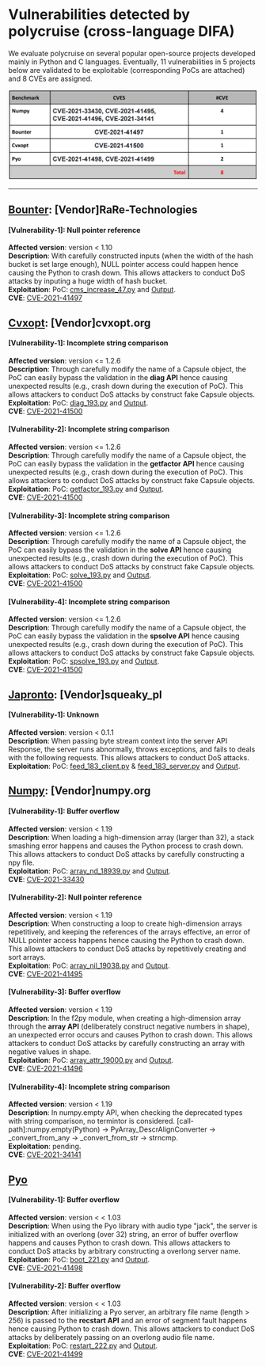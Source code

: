 # Vulnerabilities detected by polycruise (cross-language DIFA)
We evaluate polycruise on several popular open-source projects developed mainly in Python and C languages.
Eventually, 11 vulnerabilities in 5 projects below are validated to be exploitable (corresponding PoCs are attached) and 8 CVEs are assigned.

![CVEs](https://github.com/Daybreak2019/PolyCruise/blob/master/Experiments/PoC/CVEs.png)
***
## [Bounter](https://github.com/RaRe-Technologies/bounter): [Vendor]RaRe-Technologies
#### [Vulnerability-1]: Null pointer reference
**Affected version**: version < 1.10 <br>
**Description**: With carefully constructed inputs (when the width of the hash bucket is set large enough), NULL pointer access could happen hence causing the Python to crash down. This allows attackers to conduct DoS attacks by inputing a huge width of hash bucket.<br>
**Exploitation**: PoC: [cms_increase_47.py](https://github.com/Daybreak2019/PolyCruise/edit/master/Experiments/PoC/bounter/vulnerability-1/cms_increase_47.py) and [Output](https://github.com/Daybreak2019/PolyCruise/edit/master/Experiments/PoC/bounter/vulnerability-1/output.txt).<br>
**CVE**: [CVE-2021-41497](https://nvd.nist.gov/vuln/detail/CVE-2021-41497)

## [Cvxopt](https://github.com/cvxopt/cvxopt): [Vendor]cvxopt.org
#### [Vulnerability-1]: Incomplete string comparison
**Affected version**: version <= 1.2.6 <br>
**Description**: Through carefully modify the name of a Capsule object, the PoC can easily bypass the validation in the **diag API** hence causing unexpected results (e.g., crash down during the execution of PoC). This allows attackers to conduct DoS attacks by construct fake Capsule objects. <br>
**Exploitation**: PoC: [diag_193.py](https://github.com/Daybreak2019/PolyCruise/tree/master/Experiments/PoC/cvxopt/vulnerability-1/diag_193.py) and [Output](https://github.com/Daybreak2019/PolyCruise/tree/master/Experiments/PoC/cvxopt/vulnerability-1/output.txt).<br>
**CVE**: [CVE-2021-41500](https://nvd.nist.gov/vuln/detail/CVE-2021-41500)
#### [Vulnerability-2]: Incomplete string comparison
**Affected version**: version <= 1.2.6 <br>
**Description**: Through carefully modify the name of a Capsule object, the PoC can easily bypass the validation in the **getfactor API** hence causing unexpected results (e.g., crash down during the execution of PoC). This allows attackers to conduct DoS attacks by construct fake Capsule objects. <br>
**Exploitation**: PoC: [getfactor_193.py](https://github.com/Daybreak2019/PolyCruise/tree/master/Experiments/PoC/cvxopt/vulnerability-2/getfactor_193.py) and [Output](https://github.com/Daybreak2019/PolyCruise/tree/master/Experiments/PoC/cvxopt/vulnerability-2/output.txt).<br>
**CVE**: [CVE-2021-41500](https://nvd.nist.gov/vuln/detail/CVE-2021-41500)
#### [Vulnerability-3]: Incomplete string comparison
**Affected version**: version <= 1.2.6 <br>
**Description**: Through carefully modify the name of a Capsule object, the PoC can easily bypass the validation in the **solve API** hence causing unexpected results (e.g., crash down during the execution of PoC). This allows attackers to conduct DoS attacks by construct fake Capsule objects. <br>
**Exploitation**: PoC: [solve_193.py](https://github.com/Daybreak2019/PolyCruise/tree/master/Experiments/PoC/cvxopt/vulnerability-3/solve_193.py) and [Output](https://github.com/Daybreak2019/PolyCruise/tree/master/Experiments/PoC/cvxopt/vulnerability-3/output.txt).<br>
**CVE**: [CVE-2021-41500](https://nvd.nist.gov/vuln/detail/CVE-2021-41500)
#### [Vulnerability-4]: Incomplete string comparison
**Affected version**: version <= 1.2.6 <br>
**Description**: Through carefully modify the name of a Capsule object, the PoC can easily bypass the validation in the **spsolve API** hence causing unexpected results (e.g., crash down during the execution of PoC). This allows attackers to conduct DoS attacks by construct fake Capsule objects. <br>
**Exploitation**: PoC: [spsolve_193.py](https://github.com/Daybreak2019/PolyCruise/tree/master/Experiments/PoC/cvxopt/vulnerability-4/spsolve_193.py) and [Output](https://github.com/Daybreak2019/PolyCruise/tree/master/Experiments/PoC/cvxopt/vulnerability-4/output.txt).<br>
**CVE**: [CVE-2021-41500](https://nvd.nist.gov/vuln/detail/CVE-2021-41500)

## [Japronto](https://github.com/squeaky-pl/japronto): [Vendor]squeaky_pl
#### [Vulnerability-1]: Unknown
**Affected version**: version < 0.1.1 <br>
**Description**: When passing byte stream context into the server API Response, the server runs abnormally, throws exceptions, and fails to deals with the following requests. This allows attackers to conduct DoS attacks. <br>
**Exploitation**: PoC: [feed_183_client.py](https://github.com/Daybreak2019/PolyCruise/tree/master/Experiments/PoC/japronto/vulnerability-1/feed_183_client.py) & [feed_183_server.py](https://github.com/Daybreak2019/PolyCruise/tree/master/Experiments/PoC/japronto/vulnerability-1/feed_183_server.py) and [Output](https://github.com/Daybreak2019/PolyCruise/tree/master/Experiments/PoC/japronto/vulnerability-1/output.txt).

## [Numpy](https://github.com/numpy/numpy): [Vendor]numpy.org
#### [Vulnerability-1]: Buffer overflow
**Affected version**: version < 1.19 <br>
**Description**: When loading a high-dimension array (larger than 32), a stack smashing error happens and causes the Python process to crash down. This allows attackers to conduct DoS attacks by carefully constructing a npy file.<br>
**Exploitation**: PoC: [array_nd_18939.py](https://github.com/Daybreak2019/PolyCruise/tree/master/Experiments/PoC/numpy/vulnerability-1/array_nd_18939.py) and [Output](https://github.com/Daybreak2019/PolyCruise/tree/master/Experiments/PoC/numpy/vulnerability-1/output.txt).<br>
**CVE**: [CVE-2021-33430](https://nvd.nist.gov/vuln/detail/CVE-2021-33430)
#### [Vulnerability-2]: Null pointer reference
**Affected version**: version < 1.19 <br>
**Description**: When constructing a loop to create high-dimension arrays repetitively, and keeping the references of the arrays effective, an error of NULL pointer access happens hence causing the Python to crash down. This allows attackers to conduct DoS attacks by repetitively creating and sort arrays.<br>
**Exploitation**: PoC: [array_nil_19038.py](https://github.com/Daybreak2019/PolyCruise/tree/master/Experiments/PoC/numpy/vulnerability-2/array_nil_19038.py) and [Output](https://github.com/Daybreak2019/PolyCruise/tree/master/Experiments/PoC/numpy/vulnerability-2/output.txt).<br>
**CVE**: [CVE-2021-41495](https://nvd.nist.gov/vuln/detail/CVE-2021-41495)
#### [Vulnerability-3]: Buffer overflow
**Affected version**: version < 1.19 <br>
**Description**: In the f2py module, when creating a high-dimension array through the **array API** (deliberately construct negative numbers in shape), an unexpected error occurs and causes Python to crash down. This allows attackers to conduct DoS attacks by carefully constructing an array with negative values in shape.<br>
**Exploitation**: PoC: [array_attr_19000.py](https://github.com/Daybreak2019/PolyCruise/tree/master/Experiments/PoC/numpy/vulnerability-3/array_attr_19000.py) and [Output](https://github.com/Daybreak2019/PolyCruise/tree/master/Experiments/PoC/numpy/vulnerability-3/output.txt).<br>
**CVE**: [CVE-2021-41496](https://nvd.nist.gov/vuln/detail/CVE-2021-41496)
#### [Vulnerability-4]: Incomplete string comparison
**Affected version**: version < 1.19 <br>
**Description**: In numpy.empty API, when checking the deprecated types with string comparison, no termintor is considered. [call-path]:numpy.empty(Python) -> PyArray_DescrAlignConverter -> _convert_from_any -> _convert_from_str -> strncmp. <br>
**Exploitation**: pending.<br>
**CVE**: [CVE-2021-34141](https://nvd.nist.gov/vuln/detail/CVE-2021-34141)
## [Pyo](https://github.com/belangeo/pyo)
#### [Vulnerability-1]: Buffer overflow
**Affected version**: version < < 1.03 <br>
**Description**: When using the Pyo library with audio type "jack", the server is initialized with an overlong (over 32) string, an error of buffer overflow happens and causes Python to crash down. This allows attackers to conduct DoS attacks by arbitrary constructing a overlong server name.<br>
**Exploitation**: PoC: [boot_221.py](https://github.com/Daybreak2019/PolyCruise/tree/master/Experiments/PoC/pyo/vulnerability-1/boot_221.py) and [Output](https://github.com/Daybreak2019/PolyCruise/tree/master/Experiments/PoC/pyo/vulnerability-1/output.txt).<br>
**CVE**: [CVE-2021-41498](https://nvd.nist.gov/vuln/detail/CVE-2021-41498)
#### [Vulnerability-2]: Buffer overflow
**Affected version**: version < < 1.03 <br>
**Description**: After initializing a Pyo server, an arbitrary file name (length > 256) is passed to the **recstart API** and an error of segment fault happens hence causing Python to crash down. This allows attackers to conduct DoS attacks by deliberately passing on an overlong audio file name.<br>
**Exploitation**: PoC: [restart_222.py](https://github.com/Daybreak2019/PolyCruise/tree/master/Experiments/PoC/pyo/vulnerability-2/restart_222.py) and [Output](https://github.com/Daybreak2019/PolyCruise/tree/master/Experiments/PoC/pyo/vulnerability-2/output.txt).<br>
**CVE**: [CVE-2021-41499](https://nvd.nist.gov/vuln/detail/CVE-2021-41499)
